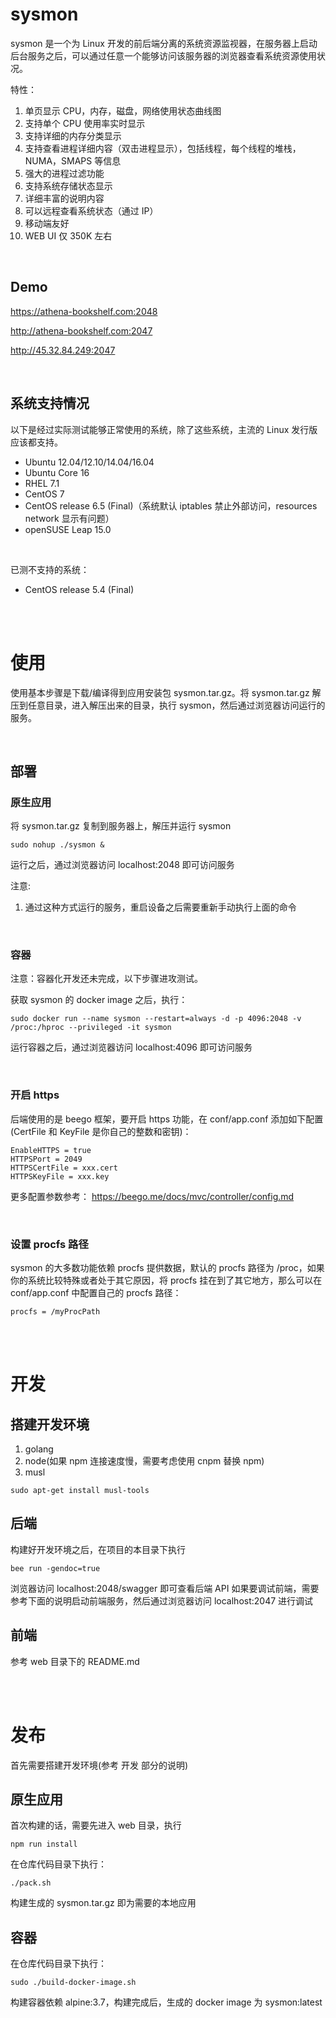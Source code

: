 # sysmon
sysmon 是一个为 Linux 开发的前后端分离的系统资源监视器，在服务器上启动后台服务之后，可以通过任意一个能够访问该服务器的浏览器查看系统资源使用状况。

特性：
1. 单页显示 CPU，内存，磁盘，网络使用状态曲线图
2. 支持单个 CPU 使用率实时显示
3. 支持详细的内存分类显示
4. 支持查看进程详细内容（双击进程显示），包括线程，每个线程的堆栈，NUMA，SMAPS 等信息
5. 强大的进程过滤功能
6. 支持系统存储状态显示
7. 详细丰富的说明内容
8. 可以远程查看系统状态（通过 IP）
9. 移动端友好
10. WEB UI 仅 350K 左右

<br>

## Demo
https://athena-bookshelf.com:2048

http://athena-bookshelf.com:2047

http://45.32.84.249:2047


<br>

## 系统支持情况
以下是经过实际测试能够正常使用的系统，除了这些系统，主流的 Linux 发行版应该都支持。

- Ubuntu 12.04/12.10/14.04/16.04
- Ubuntu Core 16
- RHEL 7.1
- CentOS 7
- CentOS release 6.5 (Final)（系统默认 iptables 禁止外部访问，resources network 显示有问题）
- openSUSE Leap 15.0

<br>

已测不支持的系统：

- CentOS release 5.4 (Final)

<br>
<br>

# 使用
使用基本步骤是下载/编译得到应用安装包 sysmon.tar.gz。将 sysmon.tar.gz 解压到任意目录，进入解压出来的目录，执行 sysmon，然后通过浏览器访问运行的服务。

<br>

## 部署
### 原生应用
将 sysmon.tar.gz 复制到服务器上，解压并运行 sysmon
```
sudo nohup ./sysmon &
```
运行之后，通过浏览器访问 localhost:2048 即可访问服务

注意:
1. 通过这种方式运行的服务，重启设备之后需要重新手动执行上面的命令

<br>

### 容器
注意：容器化开发还未完成，以下步骤进攻测试。

获取 sysmon 的 docker image 之后，执行：
```
sudo docker run --name sysmon --restart=always -d -p 4096:2048 -v /proc:/hproc --privileged -it sysmon
```
运行容器之后，通过浏览器访问 localhost:4096 即可访问服务

<br>

### 开启 https
后端使用的是 beego 框架，要开启 https 功能，在 conf/app.conf 添加如下配置(CertFile 和 KeyFile 是你自己的整数和密钥)：
```
EnableHTTPS = true
HTTPSPort = 2049
HTTPSCertFile = xxx.cert
HTTPSKeyFile = xxx.key
```

更多配置参数参考：
https://beego.me/docs/mvc/controller/config.md


<br>

### 设置 procfs 路径
sysmon 的大多数功能依赖 procfs 提供数据，默认的 procfs 路径为 /proc，如果你的系统比较特殊或者处于其它原因，将 procfs 挂在到了其它地方，那么可以在 conf/app.conf 中配置自己的 procfs 路径：
```
procfs = /myProcPath
```


<br>
<br>

# 开发
## 搭建开发环境
1. golang
2. node(如果 npm 连接速度慢，需要考虑使用 cnpm 替换 npm)
3. musl
```
sudo apt-get install musl-tools
```

## 后端
构建好开发环境之后，在项目的本目录下执行
```
bee run -gendoc=true
```
浏览器访问 localhost:2048/swagger 即可查看后端 API
如果要调试前端，需要参考下面的说明启动前端服务，然后通过浏览器访问 localhost:2047 进行调试

## 前端
参考 web 目录下的 README.md


<br>
<br>

# 发布
首先需要搭建开发环境(参考 开发 部分的说明)

## 原生应用
首次构建的话，需要先进入 web 目录，执行
```
npm run install
```

在仓库代码目录下执行：
```
./pack.sh
```
构建生成的 sysmon.tar.gz 即为需要的本地应用

## 容器
在仓库代码目录下执行：
```
sudo ./build-docker-image.sh
```
构建容器依赖 alpine:3.7，构建完成后，生成的 docker image 为 sysmon:latest


